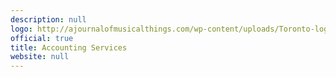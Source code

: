```yaml
---
description: null
logo: http://ajournalofmusicalthings.com/wp-content/uploads/Toronto-logo.png
official: true
title: Accounting Services
website: null
---
```

